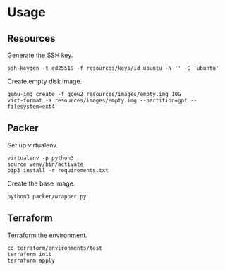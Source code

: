 # Usage

## Resources

Generate the SSH key.

    ssh-keygen -t ed25519 -f resources/keys/id_ubuntu -N '' -C 'ubuntu'

Create empty disk image.

    qemu-img create -f qcow2 resources/images/empty.img 10G
    virt-format -a resources/images/empty.img --partition=gpt --filesystem=ext4

## Packer

Set up virtualenv.

    virtualenv -p python3
    source venv/bin/activate
    pip3 install -r requirements.txt

Create the base image.

    python3 packer/wrapper.py

## Terraform

Terraform the environment.

    cd terraform/environments/test
    terraform init
    terraform apply

